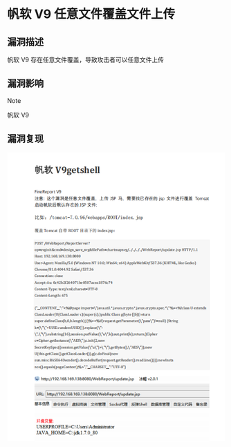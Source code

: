 # 帆软 V9 任意文件覆盖文件上传

## 漏洞描述

帆软 V9 存在任意文件覆盖，导致攻击者可以任意文件上传

## 漏洞影响

> [!NOTE]
>
> 帆软 V9 

## 漏洞复现

![](image/fan-7.png)